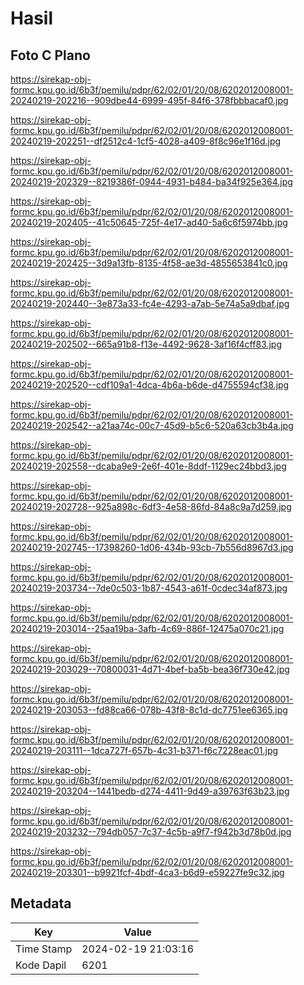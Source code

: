 # Hasil

## Foto C Plano

https://sirekap-obj-formc.kpu.go.id/6b3f/pemilu/pdpr/62/02/01/20/08/6202012008001-20240219-202216--909dbe44-6999-495f-84f6-378fbbbacaf0.jpg

https://sirekap-obj-formc.kpu.go.id/6b3f/pemilu/pdpr/62/02/01/20/08/6202012008001-20240219-202251--df2512c4-1cf5-4028-a409-8f8c96e1f16d.jpg

https://sirekap-obj-formc.kpu.go.id/6b3f/pemilu/pdpr/62/02/01/20/08/6202012008001-20240219-202329--8219386f-0944-4931-b484-ba34f925e364.jpg

https://sirekap-obj-formc.kpu.go.id/6b3f/pemilu/pdpr/62/02/01/20/08/6202012008001-20240219-202405--41c50645-725f-4e17-ad40-5a6c6f5974bb.jpg

https://sirekap-obj-formc.kpu.go.id/6b3f/pemilu/pdpr/62/02/01/20/08/6202012008001-20240219-202425--3d9a13fb-8135-4f58-ae3d-4855653841c0.jpg

https://sirekap-obj-formc.kpu.go.id/6b3f/pemilu/pdpr/62/02/01/20/08/6202012008001-20240219-202440--3e873a33-fc4e-4293-a7ab-5e74a5a9dbaf.jpg

https://sirekap-obj-formc.kpu.go.id/6b3f/pemilu/pdpr/62/02/01/20/08/6202012008001-20240219-202502--665a91b8-f13e-4492-9628-3af16f4cff83.jpg

https://sirekap-obj-formc.kpu.go.id/6b3f/pemilu/pdpr/62/02/01/20/08/6202012008001-20240219-202520--cdf109a1-4dca-4b6a-b6de-d4755594cf38.jpg

https://sirekap-obj-formc.kpu.go.id/6b3f/pemilu/pdpr/62/02/01/20/08/6202012008001-20240219-202542--a21aa74c-00c7-45d9-b5c6-520a63cb3b4a.jpg

https://sirekap-obj-formc.kpu.go.id/6b3f/pemilu/pdpr/62/02/01/20/08/6202012008001-20240219-202558--dcaba9e9-2e6f-401e-8ddf-1129ec24bbd3.jpg

https://sirekap-obj-formc.kpu.go.id/6b3f/pemilu/pdpr/62/02/01/20/08/6202012008001-20240219-202728--925a898c-6df3-4e58-86fd-84a8c9a7d259.jpg

https://sirekap-obj-formc.kpu.go.id/6b3f/pemilu/pdpr/62/02/01/20/08/6202012008001-20240219-202745--17398260-1d06-434b-93cb-7b556d8967d3.jpg

https://sirekap-obj-formc.kpu.go.id/6b3f/pemilu/pdpr/62/02/01/20/08/6202012008001-20240219-203734--7de0c503-1b87-4543-a61f-0cdec34af873.jpg

https://sirekap-obj-formc.kpu.go.id/6b3f/pemilu/pdpr/62/02/01/20/08/6202012008001-20240219-203014--25aa19ba-3afb-4c69-886f-12475a070c21.jpg

https://sirekap-obj-formc.kpu.go.id/6b3f/pemilu/pdpr/62/02/01/20/08/6202012008001-20240219-203029--70800031-4d71-4bef-ba5b-bea36f730e42.jpg

https://sirekap-obj-formc.kpu.go.id/6b3f/pemilu/pdpr/62/02/01/20/08/6202012008001-20240219-203053--fd88ca66-078b-43f8-8c1d-dc7751ee6365.jpg

https://sirekap-obj-formc.kpu.go.id/6b3f/pemilu/pdpr/62/02/01/20/08/6202012008001-20240219-203111--1dca727f-657b-4c31-b371-f6c7228eac01.jpg

https://sirekap-obj-formc.kpu.go.id/6b3f/pemilu/pdpr/62/02/01/20/08/6202012008001-20240219-203204--1441bedb-d274-4411-9d49-a39763f63b23.jpg

https://sirekap-obj-formc.kpu.go.id/6b3f/pemilu/pdpr/62/02/01/20/08/6202012008001-20240219-203232--794db057-7c37-4c5b-a9f7-f942b3d78b0d.jpg

https://sirekap-obj-formc.kpu.go.id/6b3f/pemilu/pdpr/62/02/01/20/08/6202012008001-20240219-203301--b9921fcf-4bdf-4ca3-b6d9-e59227fe9c32.jpg


## Metadata

| Key        | Value               |
| ---------- | ------------------- |
| Time Stamp | 2024-02-19 21:03:16 |
| Kode Dapil | 6201                |



